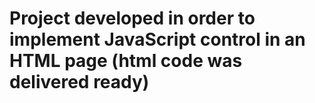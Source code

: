 # Project developed in order to implement JavaScript control in an HTML page (html code was delivered ready)
